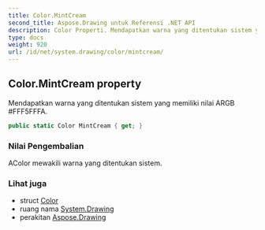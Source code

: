 ```yaml
---
title: Color.MintCream
second_title: Aspose.Drawing untuk Referensi .NET API
description: Color Properti. Mendapatkan warna yang ditentukan sistem yang memiliki nilai ARGB FFF5FFFA.
type: docs
weight: 920
url: /id/net/system.drawing/color/mintcream/
---
```

## Color.MintCream property

Mendapatkan warna yang ditentukan sistem yang memiliki nilai ARGB #FFF5FFFA.

```csharp
public static Color MintCream { get; }
```

### Nilai Pengembalian

AColor mewakili warna yang ditentukan sistem.

### Lihat juga

* struct [Color](../)
* ruang nama [System.Drawing](../../color/)
* perakitan [Aspose.Drawing](../../../)


